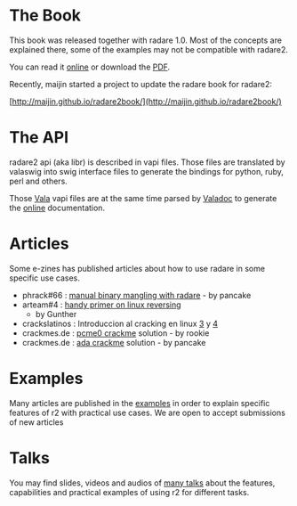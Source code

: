 The Book
========

This book was released together with radare 1.0. Most of the concepts
are explained there, some of the examples may not be compatible with
radare2.

You can read it [online](http://radare.org/doc/html/contents.html) or
download the [PDF](http://radare.org/get/radare.pdf). 

Recently, maijin started a project to update the radare book for
radare2:

[http://maijin.github.io/radare2book/](http://maijin.github.io/radare2book/)

The API
=======

radare2 api (aka libr) is described in vapi files. Those files are
translated by valaswig into swig interface files to generate the
bindings for python, ruby, perl and others. 

Those [Vala](http://live.gnome.org/Vala) vapi files are at the same
time parsed by [Valadoc](http://live.gnome.org/Valadoc) to generate the
[online](http://radare.org/vdoc) documentation. 

Articles
========

Some e-zines has published articles about how to use radare in some
specific use cases.

- phrack\#66 : [manual binary mangling with
  radare](http://www.phrack.org/issues.html?issue=66&id=14#article) -
  by pancake
- arteam\#4 : [handy primer on linux
  reversing](http://issuu.com/smithcharly/docs/arteam_ezine_number4/58)
  - by Gunther
- crackslatinos : Introduccion al cracking en linux
  [3](http://radare.org/get/cl/cl-intro3-install.pdf) y
  [4](http://radare.org/get/cl/cl-intro4-manejo.pdf)
- crackmes.de : [pcme0
  crackme](http://crackmes.de/users/pancake/pcme0/) solution - by
  rookie
- crackmes.de : [ada crackme](http://lolcathost.org/b/adaelf.txt)
  solution - by pancake

Examples
========

Many articles are published in the [examples](?p=examples) in order to
explain specific features of r2 with practical use cases. We are open to
accept submissions of new articles 

Talks
=====

You may find slides, videos and audios of [many talks](?p=talks) about
the features, capabilities and practical examples of using r2 for
different tasks. 
